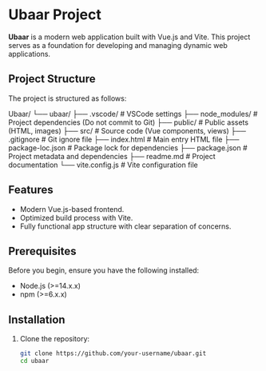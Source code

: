 # Ubaar Project

**Ubaar** is a modern web application built with Vue.js and Vite. This project serves as a foundation for developing and managing dynamic web applications. 

## Project Structure

The project is structured as follows:

Ubaar/
└── ubaar/
├── .vscode/ # VSCode settings
├── node_modules/ # Project dependencies (Do not commit to Git)
├── public/ # Public assets (HTML, images)
├── src/ # Source code (Vue components, views)
├── .gitignore # Git ignore file
├── index.html # Main entry HTML file
├── package-loc.json # Package lock for dependencies
├── package.json # Project metadata and dependencies
├── readme.md # Project documentation
└── vite.config.js # Vite configuration file

## Features

- Modern Vue.js-based frontend.
- Optimized build process with Vite.
- Fully functional app structure with clear separation of concerns.

## Prerequisites

Before you begin, ensure you have the following installed:

- Node.js (>=14.x.x)
- npm (>=6.x.x)

## Installation

1. Clone the repository:

   ```bash
   git clone https://github.com/your-username/ubaar.git
   cd ubaar
